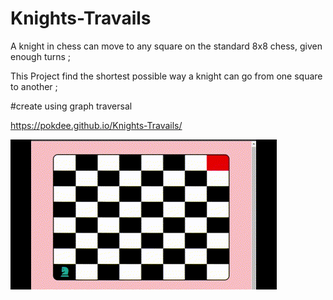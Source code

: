 # Knights-Travails

A knight in chess can move to any square on the standard 8x8 chess, given enough turns ;

This Project find the shortest possible way a knight can go from one square to another ;

#create using graph traversal 

https://pokdee.github.io/Knights-Travails/

![](https://github.com/Pokdee/Knights-Travails/blob/main/git/knightMove%20-%20Made%20with%20Clipchamp.gif)
